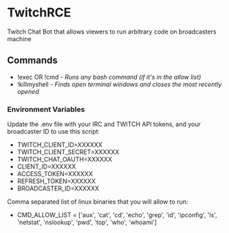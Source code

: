 # TwitchRCE
Twitch Chat Bot that allows viewers to run arbitrary code on broadcasters machine

## Commands
* !exec OR !cmd - *Runs any bash command (if it's in the allow list)*
* !killmyshell - *Finds open terminal windows and closes the most recently opened*

### Environment Variables
Update the .env file with your IRC and TWITCH API tokens, and your broadcaster ID to use this script:
* TWITCH_CLIENT_ID=XXXXXX
* TWITCH_CLIENT_SECRET=XXXXXX
* TWITCH_CHAT_OAUTH=XXXXXX
* CLIENT_ID=XXXXXX
* ACCESS_TOKEN=XXXXXX
* REFRESH_TOKEN=XXXXXX
* BROADCASTER_ID=XXXXXX

Comma separated list of linux binaries that you will allow to run:
* CMD_ALLOW_LIST = ['aux', 'cat', 'cd', 'echo', 'grep', 'id', 'ipconfig', 'ls', 'netstat', 'nslookup', 'pwd', 'top',
                  'who', 'whoami']
